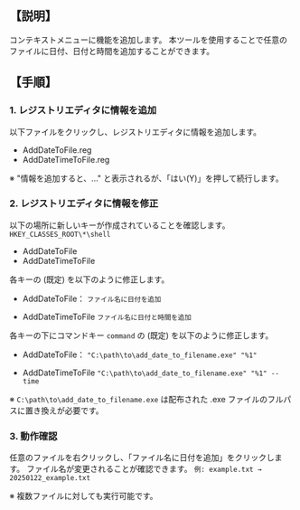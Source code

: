## 【説明】
コンテキストメニューに機能を追加します。
本ツールを使用することで任意のファイルに日付、日付と時間を追加することができます。

## 【手順】
### 1. レジストリエディタに情報を追加
以下ファイルをクリックし、レジストリエディタに情報を追加します。

- AddDateToFile.reg
- AddDateTimeToFile.reg

※ "情報を追加すると、..." と表示されるが、「はい(Y)」を押して続行します。

### 2. レジストリエディタに情報を修正
以下の場所に新しいキーが作成されていることを確認します。
```HKEY_CLASSES_ROOT\*\shell```

- AddDateToFile
- AddDateTimeToFile

各キーの (既定) を以下のように修正します。

- AddDateToFile：
```ファイル名に日付を追加```

- AddDateTimeToFile
```ファイル名に日付と時間を追加```


各キーの下にコマンドキー ```command``` の (既定) を以下のように修正します。

- AddDateToFile：
```"C:\path\to\add_date_to_filename.exe" "%1"```

- AddDateTimeToFile
```"C:\path\to\add_date_to_filename.exe" "%1" --time```

※ ```C:\path\to\add_date_to_filename.exe``` は配布された .exe ファイルのフルパスに置き換えが必要です。


### 3. 動作確認
任意のファイルを右クリックし、「ファイル名に日付を追加」をクリックします。
ファイル名が変更されることが確認できます。
```例: example.txt → 20250122_example.txt```

※ 複数ファイルに対しても実行可能です。
